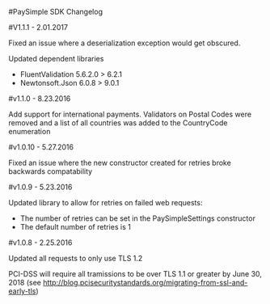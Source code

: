 #PaySimple SDK Changelog

#V1.1.1 - 2.01.2017

Fixed an issue where a deserialization exception would get obscured.

Updated dependent libraries

* FluentValidation 5.6.2.0 > 6.2.1
* Newtonsoft.Json 6.0.8 > 9.0.1

#v1.1.0 - 8.23.2016

Add support for international payments. Validators on Postal Codes were removed and a list of all countries was added to the CountryCode enumeration

#v1.0.10 - 5.27.2016

Fixed an issue where the new constructor created for retries broke backwards compatability

#v1.0.9 - 5.23.2016

Updated library to allow for retries on failed web requests:

* The number of retries can be set in the PaySimpleSettings constructor
* The default number of retries is 1


#v1.0.8 - 2.25.2016

Updated all requests to only use TLS 1.2 

PCI-DSS will require all tramissions to be over TLS 1.1 or greater by June 30, 2018 (see http://blog.pcisecuritystandards.org/migrating-from-ssl-and-early-tls)


